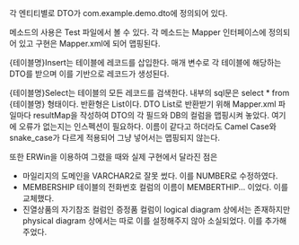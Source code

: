 각 엔티티별로 DTO가 com.example.demo.dto에 정의되어 있다.

메소드의 사용은 Test 파일에서 볼 수 있다.
각 메소드는 Mapper 인터페이스에 정의되어 있고
구현은 Mapper.xml에 되어 맵핑된다.

{테이블명}Insert는 테이블에 레코드를 삽입한다.
매개 변수로 각 테이블에 해당하는 DTO를 받으며 이를 기반으로 레코드가 생성된다.

{테이블명}Select는 테이블의 모든 레코드를 검색한다.
내부의 sql문은 select * from {테이블명} 형태이다.
반환형은 List<DTO>이다.
DTO List로 반환받기 위해 Mapper.xml 파일마다 resultMap을 작성하여 DTO의 각 필드와 DB의 컬럼을 맵핑시켜 놓았다.
여기에 오류가 없는지는 인스펙션이 필요하다.
이름이 같다고 하더라도 Camel Case와 snake_case가 다르게 적용되어 그냥 넣어서는 맵핑되지 않는다.

또한 ERWin을 이용하여 그렸을 때와 실제 구현에서 달라진 점은
 - 마일리지의 도메인을 VARCHAR2로 잘못 썼다. 이를 NUMBER로 수정하였다.
 - MEMBERSHIP 테이블의 전화번호 컬럼의 이름이 MEMBERTHIP... 이었다. 이를 교체했다.
 - 진열상품의 자기참조 컬럼인 증정품 컬럼이 logical diagram 상에서는 존재하지만 physical diagram 상에서는 따로 이를 설정해주지 않아 소실되었다. 이를 추가해주었다.
